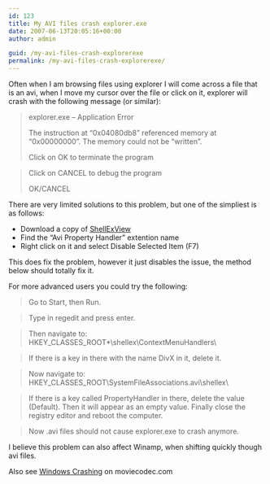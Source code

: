 ```yaml
---
id: 123
title: My AVI files crash explorer.exe
date: 2007-06-13T20:05:16+00:00
author: admin

guid: /my-avi-files-crash-explorerexe
permalink: /my-avi-files-crash-explorerexe/
---
```

<p class="lead">
  Often when I am browsing files using explorer I will come across a file that is an avi, when I move my cursor over the file or click on it, explorer will crash with the following message (or similar):
</p>

> explorer.exe &#8211; Application Error
> 
> The instruction at &#8220;0x04080db8&#8221; referenced memory at &#8220;0x00000000&#8221;. The memory could not be &#8220;written&#8221;.
> 
> Click on OK to terminate the program
  
> Click on CANCEL to debug the program
> 
> OK/CANCEL

<!--more-->There are very limited solutions to this problem, but one of the simpliest is as follows:

  * Download a copy of [ShellExView](http://www.snapfiles.com/get/shellexview.html)
  * Find the &#8220;Avi Property Handler&#8221; extention name
  * Right click on it and select Disable Selected Item (F7)

This does fix the problem, however it just disables the issue, the method below should totally fix it.
  
For more advanced users you could try the following:

> Go to Start, then Run.
  
> Type in regedit and press enter.
  
> Then navigate to: HKEY\_CLASSES\_ROOT\*\shellex\ContextMenuHandlers\
  
> If there is a key in there with the name DivX in it, delete it.
  
> Now navigate to: HKEY\_CLASSES\_ROOT\SystemFileAssociations\.avi\shellex\
  
> If there is a key called PropertyHandler in there, delete the value (Default). Then it will appear as an empty value. Finally close the registry editor and reboot the computer.
  
> Now .avi files should not cause explorer.exe to crash anymore.

I believe this problem can also affect Winamp, when shifting quickly though avi files.

Also see [Windows Crashing](http://www.moviecodec.com/topics/3379p2.html) on moviecodec.com